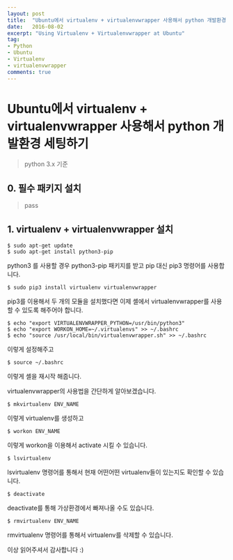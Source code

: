 ```yaml
---
layout: post
title:  "Ubuntu에서 virtualenv + virtualenvwrapper 사용해서 python 개발환경 세팅하기"
date:   2016-08-02
excerpt: "Using Virtualenv + Virtualenvwrapper at Ubuntu"
tag:
- Python
- Ubuntu
- Virtualenv
- virtualenvwrapper
comments: true
---
```


# Ubuntu에서 virtualenv + virtualenvwrapper 사용해서 python 개발환경 세팅하기
> python 3.x 기준

## 0. 필수 패키지 설치
> pass

## 1. virtualenv + virtualenvwrapper 설치

```shell
$ sudo apt-get update
$ sudo apt-get install python3-pip
```

python3 를 사용할 경우 python3-pip 패키지를 받고 pip 대신 pip3 명령어를 사용합니다.

```shell
$ sudo pip3 install virtualenv virtualenvwrapper
```

pip3를 이용해서 두 개의 모듈을 설치했다면 이제 셸에서 virtualenvwrapper를 사용할 수 있도록 해주어야 합니다.

```shell
$ echo "export VIRTUALENVWRAPPER_PYTHON=/usr/bin/python3"
$ echo "export WORKON_HOME=~/.virtualenvs" >> ~/.bashrc
$ echo "source /usr/local/bin/virtualenvwrapper.sh" >> ~/.bashrc
```

이렇게 설정해주고

```shell
$ source ~/.bashrc
```

이렇게 셸을 재시작 해줍니다.

virtualenvwrapper의 사용법을 간단하게 알아보겠습니다.

```shell
$ mkvirtualenv ENV_NAME
```

이렇게 virtualenv를 생성하고

```shell
$ workon ENV_NAME
```

이렇게 workon을 이용해서 activate 시킬 수 있습니다.

```shell
$ lsvirtualenv
```

lsvirtualenv 명령어를 통해서 현재 어떤어떤 virtualenv들이 있는지도 확인할 수 있습니다.

```shell
$ deactivate
```

deactivate를 통해 가상환경에서 빠져나올 수도 있습니다.

```shell
$ rmvirtualenv ENV_NAME
```

rmvirtualenv 명령어를 통해서 virtualenv를 삭제할 수 있습니다.

이상 읽어주셔서 감사합니다 :)
